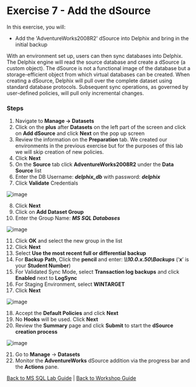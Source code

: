 # <a id="exercise7">Exercise 7 - Add the dSource
In this exercise, you will:

  * Add the 'AdventureWorks2008R2' dSource into Delphix and bring in the initial backup

With an environment set up, users can then sync databases into Delphix. The Delphix engine will read the source database and create a dSource (a custom object). The dSource is not a functional image of the database but a storage-efficient object from which virtual databases can be created. When creating a dSource, Delphix will pull over the complete dataset using standard database protocols. Subsequent sync operations, as governed by user-defined policies, will pull only incremental changes.

### Steps

1. Navigate to **Manage -> Datasets**
2. Click on the **plus** after **Datasets** on the left part of the screen and click on **Add dSource** and click **Next** on the pop up screen
3. Review the information on the **Preparation** tab. We created our environments in the previous exercise but for the purposes of this lab we will skip creation of new policies.
4. Click **Next**
5. On the **Source** tab click **AdventureWorks2008R2** under the **Data Source** list
6. Enter the DB Username: _**delphix_db**_ with password: _**delphix**_
7. Click **Validate** Credentials
 
 ![image](https://user-images.githubusercontent.com/112052485/224075657-f6290169-41fa-4139-b400-e8237d4600d1.png)

 
8. Click **Next**
9. Click on **Add Dataset Group**
10. Enter the Group Name: _**MS SQL Databases**_
 
 ![image](https://user-images.githubusercontent.com/112052485/224076078-8f7673f9-4f86-4470-82bd-6c56750f6251.png)

 
11. Click **OK** and select the new group in the list
12. Click **Next**
13. Select **Use the most recent full or differential backup**
14. For **Backup Path**, Click the **pencil** and enter: _**\\\10.0.x.50\\Backups**_ (‘**x**’ is your **Student Number**)
15. For Validated Sync Mode, select **Transaction log backups** and click **Enabled** next to **LogSync**
16. For Staging Environment, select **WINTARGET**
17. Click **Next**
 
 ![image](https://user-images.githubusercontent.com/112052485/224078049-f605cc0e-20ae-4fef-b92d-2dc990c9a60f.png)

 
18. Accept the **Default Policies** and click **Next**
19. No **Hooks** will be used. Click **Next**
20. Review the **Summary** page and click **Submit** to start the **dSource creation process**
 
 ![image](https://user-images.githubusercontent.com/112052485/224078508-61eca947-35be-4a24-b8da-a552733d5f55.png)

  
21. Go to **Manage** -> **Datasets**
22. Monitor the **AdventureWorks** dSource addition via the progress bar and the **Actions** pane.
 

[Back to MS SQL Lab Guide](/README.md) | [Back to Workshop Guide](../README.md)
